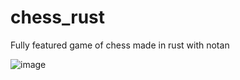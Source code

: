 # chess_rust
Fully featured game of chess made in rust with notan

![image](https://user-images.githubusercontent.com/34283640/218280486-b31e5220-18ac-4aff-b3fa-33e394245db9.png)

